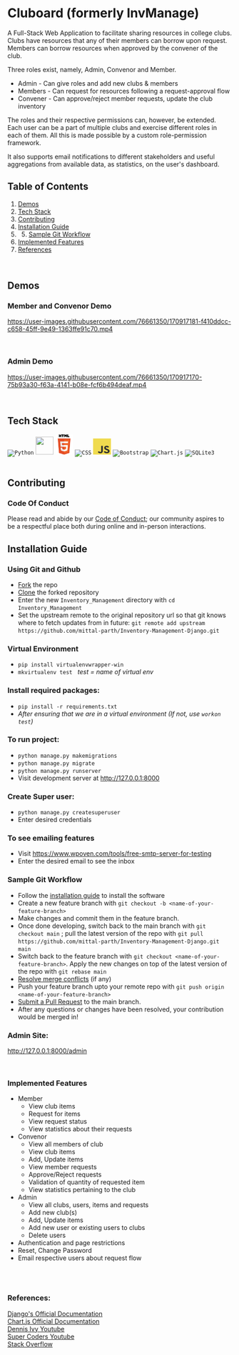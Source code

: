 # Cluboard (formerly InvManage)
A Full-Stack Web Application to facilitate sharing resources in college clubs. Clubs have resources that any of their members can borrow upon request. Members can borrow resources when approved by the convener of the club.

Three roles exist, namely, Admin, Convenor and Member.
- Admin - Can give roles and add new clubs & members
- Members - Can request for resources following a request-approval flow
- Convener - Can approve/reject member requests, update the club inventory
	
The roles and their respective permissions can, however, be extended. Each user can be a part of multiple clubs and exercise different roles in each of them. All this is made possible by a custom role-permission framework.
 
It also supports email notifications to different stakeholders and useful aggregations from available data, as statistics, on the user's dashboard.

<h2> Table of Contents </h2>

1. [Demos](https://github.com/mittal-parth/Cluboard/blob/main/readme.md#demos)
2. [Tech Stack](https://github.com/mittal-parth/Cluboard/blob/main/readme.md#tech-stack)
3. [Contributing](https://github.com/mittal-parth/Cluboard/blob/main/readme.md#-contributing-)
4. [Installation Guide](https://github.com/mittal-parth/Cluboard/blob/main/readme.md#installation-guide)
5. 5. [Sample Git Workflow](https://github.com/mittal-parth/Cluboard/blob/main/readme.md#-sample-git-workflow-)
6. [Implemented Features](https://github.com/mittal-parth/Cluboard/blob/main/readme.md#implemented-features)
7. [References](https://github.com/mittal-parth/Cluboard/blob/main/readme.md#references)
<br>

<h2>Demos</h2>

<h3>Member and Convenor Demo</h3>

https://user-images.githubusercontent.com/76661350/170917181-f410ddcc-c658-45ff-9e49-1363ffe91c70.mp4

<br>

<h3>Admin Demo</h3>

https://user-images.githubusercontent.com/76661350/170917170-75b93a30-f63a-4141-b08e-fcf6b494deaf.mp4

<br>

<h2>Tech Stack</h2>
<code><img height="40" width="40" src="https://img.icons8.com/color/48/000000/python--v1.png" alt="Python"></code>
<code><img height="40" width="40" src="https://user-images.githubusercontent.com/76661350/143919769-d61dd74a-ef98-49db-b1d0-781cb2df501c.png"></code>
<code><img height="45" width="40" src="https://raw.githubusercontent.com/github/explore/80688e429a7d4ef2fca1e82350fe8e3517d3494d/topics/html/html.png" alt="HTML"></code>
<code><img height="36" width="40" src="https://cdn.iconscout.com/icon/free/png-256/css-131-722685.png" alt="CSS"></code>
<code><img height="36" width="40" src="https://raw.githubusercontent.com/github/explore/80688e429a7d4ef2fca1e82350fe8e3517d3494d/topics/javascript/javascript.png" alt="Javascript"></code>
<code><img height="36" width="40" src="https://upload.wikimedia.org/wikipedia/commons/thumb/b/b2/Bootstrap_logo.svg/1280px-Bootstrap_logo.svg.png" alt="Bootstrap"></code>
<code><img height="36" width="40" src="https://camo.githubusercontent.com/9be0208aa516b4d1976412d27e9f73d851ea253f8ee005a0b600939f841bba8b/68747470733a2f2f7777772e63686172746a732e6f72672f6d656469612f6c6f676f2d7469746c652e737667" alt="Chart.js"></code>
<code><img height="36" width="40" src="https://upload.wikimedia.org/wikipedia/commons/thumb/3/38/SQLite370.svg/1280px-SQLite370.svg.png" alt="SQLite3"></code>
<br>
<br>

<h2> Contributing </h2>

<h3> Code Of Conduct </h3>

Please read and abide by our [Code of Conduct](https://github.com/mittal-parth/Inventory-Management-Django/blob/main/CODE_OF_CONDUCT.md); 
our community aspires to be a respectful place both during online and in-person interactions.

<h2>Installation Guide</h2>

<h3> Using Git and Github </h3>

- [Fork](https://docs.github.com/en/get-started/quickstart/fork-a-repo) the repo
- [Clone](https://docs.github.com/en/get-started/quickstart/contributing-to-projects#cloning-a-fork) the forked repository
- Enter the new `Inventory_Management` directory with `cd Inventory_Management`
- Set the upstream remote to the original repository url so that git knows where to fetch updates from in future: `git remote add upstream https://github.com/mittal-parth/Inventory-Management-Django.git`

<h3>Virtual Environment</h3>

- `pip install virtualenvwrapper-win`
- `mkvirtualenv test` &nbsp; _test = name of virtual env_

<h3>Install required packages:</h3>

- `pip install -r requirements.txt`<br>
- _After ensuring that we are in a virtual environment (If not, use `workon test`)_

<h3>To run project:</h3>

- `python manage.py makemigrations`
- `python manage.py migrate`
- `python manage.py runserver`
- Visit development server at http://127.0.0.1:8000

<h3>Create Super user:</h3>

- `python manage.py createsuperuser`
- Enter desired credentials

<h3>To see emailing features</h3>

- Visit https://www.wpoven.com/tools/free-smtp-server-for-testing
- Enter the desired email to see the inbox</p>

<h3> Sample Git Workflow </h3>

- Follow the [installation guide](https://github.com/mittal-parth/Inventory-Management-Django/edit/contributing/readme.md#installation-guide) to install the software
- Create a new feature branch with `git checkout -b <name-of-your-feature-branch>`
- Make changes and commit them in the feature branch.
- Once done developing, switch back to the main branch with `git checkout main` ; pull the latest version of the repo with `git pull https://github.com/mittal-parth/Inventory-Management-Django.git main`
- Switch back to the feature branch with `git checkout <name-of-your-feature-branch>`. Apply the new changes on top of the latest version of the repo with `git rebase main`
- [Resolve merge conflicts](https://help.github.com/articles/resolving-a-merge-conflict-from-the-command-line/) (if any)
- Push your feature branch upto your remote repo with `git push origin <name-of-your-feature-branch>`
- [Submit a Pull Request](https://docs.github.com/en/get-started/quickstart/contributing-to-projects#making-a-pull-request) to the main branch.
- After any questions or changes have been resolved, your contribution would be merged in!

<h3>Admin Site:</h3>

http://127.0.0.1:8000/admin

<br>

<h3>Implemented Features</h3>
<ul>
    <li>Member
        <ul>
            <li>View club items</li>
            <li>Request for items</li>
            <li>View request status</li>
            <li>View statistics about their requests </li>
        </ul>
    </li>
    <li>Convenor
        <ul>
            <li>View all members of club</li>
            <li>View club items</li>
            <li>Add, Update items</li>
            <li>View member requests</li>
            <li>Approve/Reject requests</li>
            <li>Validation of quantity of requested item</li>
            <li>View statistics pertaining to the club</li>
        </ul>
    </li>
    <li>Admin
        <ul>
            <li>View all clubs, users, items and requests</li>
            <li>Add new club(s)</li>
            <li>Add, Update items</li>
            <li>Add new user or existing users to clubs</li>
            <li>Delete users</li>
        </ul>
    </li>
    <li>Authentication and page restrictions</li>
    <li>Reset, Change Password</li>
    <li>Email respective users about request flow</li>
</ul>
<br>
<br>
<h3>References:</h3>
<a href="https://docs.djangoproject.com/en/3.2/">Django's Official Documentation</a><br>
<a href="https://www.chartjs.org/">Chart.js Official Documentation</a><br>
<a href="https://www.youtube.com/watch?v=tUqUdu0Sjyc&list=PL-51WBLyFTg2vW-_6XBoUpE7vpmoR3ztO&index=15">Dennis Ivy
    Youtube</a><br>
<a href="https://www.youtube.com/watch?v=yyBF-2SXXOc&t=690s">Super Coders Youtube</a><br>
<a href="https://stackoverflow.com/">Stack Overflow</a><br>
